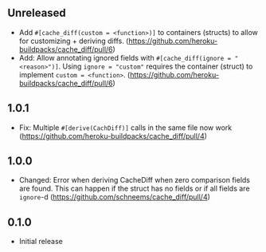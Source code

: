 ## Unreleased

- Add `#[cache_diff(custom = <function>)]` to containers (structs) to allow for customizing + deriving diffs. (https://github.com/heroku-buildpacks/cache_diff/pull/6)
- Add: Allow annotating ignored fields with `#[cache_diff(ignore = "<reason>")]`. Using `ignore = "custom"` requires the container (struct) to implement `custom = <function>`. (https://github.com/heroku-buildpacks/cache_diff/pull/6)

## 1.0.1

- Fix: Multiple `#[derive(CachDiff)]` calls in the same file now work (https://github.com/heroku-buildpacks/cache_diff/pull/4)

## 1.0.0

- Changed: Error when deriving CacheDiff when zero comparison fields are found. This can happen if the struct has no fields or if all fields are `ignore`-d (https://github.com/schneems/cache_diff/pull/4)

## 0.1.0

- Initial release
